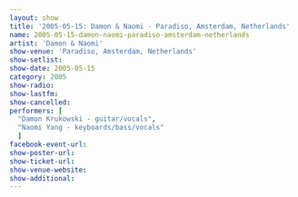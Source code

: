 ```yaml
---
layout: show
title: '2005-05-15: Damon & Naomi - Paradiso, Amsterdam, Netherlands'
name: 2005-05-15-damon-naomi-paradiso-amsterdam-netherlands
artist: 'Damon & Naomi'
show-venue: 'Paradiso, Amsterdam, Netherlands'
show-setlist: 
show-date: 2005-05-15
category: 2005
show-radio: 
show-lastfm: 
show-cancelled: 
performers: [
  "Damon Krukowski - guitar/vocals",
  "Naomi Yang - keyboards/bass/vocals"
  ]
facebook-event-url: 
show-poster-url: 
show-ticket-url: 
show-venue-website: 
show-additional: 
---
```


